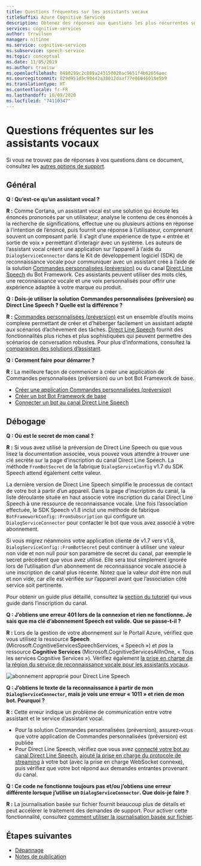 ```yaml
---
title: Questions fréquentes sur les assistants vocaux
titleSuffix: Azure Cognitive Services
description: Obtenez des réponses aux questions les plus récurrentes sur les assistants vocaux en utilisant les Commandes personnalisées (préversion) ou le canal Direct Line Speech.
services: cognitive-services
author: trrwilson
manager: nitinme
ms.service: cognitive-services
ms.subservice: speech-service
ms.topic: conceptual
ms.date: 11/05/2019
ms.author: travisw
ms.openlocfilehash: 8480299c2c889a243150028ac9651f4b62656aec
ms.sourcegitcommit: 829d951d5c90442a38012daaf77e86046018e5b9
ms.translationtype: HT
ms.contentlocale: fr-FR
ms.lasthandoff: 10/09/2020
ms.locfileid: "74110347"
---
```

# <a name="voice-assistants-frequently-asked-questions"></a>Questions fréquentes sur les assistants vocaux

Si vous ne trouvez pas de réponses à vos questions dans ce document, consultez les [autres options de support](support.md).

## <a name="general"></a>Général

**Q : Qu’est-ce qu’un assistant vocal ?**

**R :** Comme Cortana, un assistant vocal est une solution qui écoute les énoncés prononcés par un utilisateur, analyse le contenu de ces énoncés à la recherche de significations, effectue une ou plusieurs actions en réponse à l’intention de l’énoncé, puis fournit une réponse à l’utilisateur, comprenant souvent un composant parlé. Il s’agit d’une expérience de type « entrée et sortie de voix » permettant d’interagir avec un système. Les auteurs de l’assistant vocal créent une application sur l’appareil à l’aide du `DialogServiceConnector` dans le Kit de développement logiciel (SDK) de reconnaissance vocale pour communiquer avec un assistant créé à l’aide de la solution [Commandes personnalisées (préversion)](custom-commands.md) ou du canal [Direct Line Speech](direct-line-speech.md) du Bot Framework. Ces assistants peuvent utiliser des mots clés, une reconnaissance vocale et une voix personnalisés pour offrir une expérience adaptée à votre marque ou produit.

**Q : Dois-je utiliser la solution Commandes personnalisées (préversion) ou Direct Line Speech ? Quelle est la différence ?**

**R :** [Commandes personnalisées (préversion)](custom-commands.md) est un ensemble d’outils moins complexe permettant de créer et d’héberger facilement un assistant adapté aux scénarios d’achèvement des tâches. [Direct Line Speech](direct-line-speech.md) fournit des fonctionnalités plus riches et plus sophistiquées qui peuvent permettre des scénarios de conversation robustes. Pour plus d’informations, consultez la [comparaison des solutions d’assistant](voice-assistants.md#choosing-an-assistant-solution).

**Q : Comment faire pour démarrer ?**

**R :** La meilleure façon de commencer à créer une application de Commandes personnalisées (préversion) ou un bot Bot Framework de base.

- [Créer une application Commandes personnalisées (préversion)](quickstart-custom-speech-commands-create-new.md)
- [Créer un bot Bot Framework de base](https://docs.microsoft.com/azure/bot-service/bot-builder-tutorial-basic-deploy?view=azure-bot-service-4.0)
- [Connecter un bot au canal Direct Line Speech](https://docs.microsoft.com/azure/bot-service/bot-service-channel-connect-directlinespeech)

## <a name="debugging"></a>Débogage

**Q : Où est le secret de mon canal ?**

**R :** Si vous avez utilisé la préversion de Direct Line Speech ou que vous lisez la documentation associée, vous pouvez vous attendre à trouver une clé secrète sur la page d’inscription du canal Direct Line Speech. La méthode `FromBotSecret` de la fabrique `DialogServiceConfig` v1.7 du SDK Speech attend également cette valeur.

La dernière version de Direct Line Speech simplifie le processus de contact de votre bot à partir d’un appareil. Dans la page d’inscription du canal, la liste déroulante située en haut associe votre inscription du canal Direct Line Speech à une ressource de reconnaissance vocale. Une fois l’association effectuée, le SDK Speech v1.8 inclut une méthode de fabrique `BotFrameworkConfig::FromSubscription` qui configure un `DialogServiceConnector` pour contacter le bot que vous avez associé à votre abonnement.

Si vous migrez néanmoins votre application cliente de v1.7 vers v1.8, `DialogServiceConfig::FromBotSecret` peut continuer à utiliser une valeur non vide et non null pour son paramètre de secret du canal, par exemple le secret précédent que vous avez utilisé. Elle sera tout simplement ignorée lors de l’utilisation d’un abonnement de reconnaissance vocale associé à une inscription de canal plus récente. Notez que la valeur _doit_ être non null et non vide, car elle est vérifiée sur l’appareil avant que l’association côté service soit pertinente.

Pour obtenir un guide plus détaillé, consultez la [section du tutoriel](tutorial-voice-enable-your-bot-speech-sdk.md#register-the-direct-line-speech-channel) qui vous guide dans l’inscription du canal.

**Q : J’obtiens une erreur 401 lors de la connexion et rien ne fonctionne. Je sais que ma clé d’abonnement Speech est valide. Que se passe-t-il ?**

**R :** Lors de la gestion de votre abonnement sur le Portail Azure, vérifiez que vous utilisez la ressource **Speech** (Microsoft.CognitiveServicesSpeechServices, « Speech ») et _pas_ la ressource **Cognitive Services** (Microsoft.CognitiveServicesAllInOne, « Tous les services Cognitive Services »). Vérifiez également [la prise en charge de la région du service de reconnaissance vocale pour les assistants vocaux](regions.md#voice-assistants).

![abonnement approprié pour Direct Line Speech](media/voice-assistants/faq-supported-subscription.png "exemple d’abonnement vocal compatible")

**Q : J’obtiens le texte de la reconnaissance à partir de mon `DialogServiceConnector`, mais je vois une erreur « 1011 » et rien de mon bot. Pourquoi ?**

**R :** Cette erreur indique un problème de communication entre votre assistant et le service d’assistant vocal.

- Pour la solution Commandes personnalisées (préversion), assurez-vous que votre application de Commandes personnalisées (préversion) est publiée
- Pour Direct Line Speech, vérifiez que vous avez [connecté votre bot au canal Direct Line Speech](https://docs.microsoft.com/azure/bot-service/bot-service-channel-connect-directlinespeech), [ajouté la prise en charge du protocole de streaming](https://aka.ms/botframework/addstreamingprotocolsupport) à votre bot (avec la prise en charge WebSocket connexe), puis vérifiez que votre bot répond aux demandes entrantes provenant du canal.

**Q : Ce code ne fonctionne toujours pas et/ou j’obtiens une erreur différente lorsque j’utilise un `DialogServiceConnector`. Que dois-je faire ?**

**R :** La journalisation basée sur fichier fournit beaucoup plus de détails et peut accélérer le traitement des demandes de support. Pour activer cette fonctionnalité, consultez [comment utiliser la journalisation basée sur fichier](how-to-use-logging.md).

## <a name="next-steps"></a>Étapes suivantes

- [Dépannage](troubleshooting.md)
- [Notes de publication](releasenotes.md)
